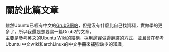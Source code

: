 # 關於此篇文章



雖然Ubuntu已經有中文的[Grub2網站](https://wiki.ubuntu-tw.org/index.php?title=Grub2)，但是沒有什麼比自己找資料，實做學的更多了，所以我還是想要寫一篇Grub2的文章，  
主要是參考英文的[Ubuntu Wiki](https://help.ubuntu.com/community/Grub2)的結構，採用邊實做邊翻譯的方式，並且會在參考Ubuntu 中文wiki和archLinux的中文手冊來補強缺少的知識。


